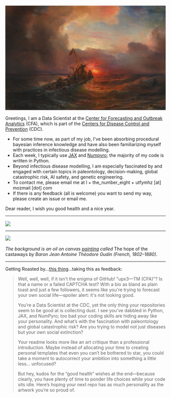 ![FC Lund](https://github.com/AFg6K7h4fhy2/AFg6K7h4fhy2/raw/main/assets/gudin_hope_castaways.jpg)

Greetings, I am a Data Scientist at the [Center for Forecasting and Outbreak Analytics](https://www.cdc.gov/forecast-outbreak-analytics/index.html) (CFA), which is part of the [Centers for Disease Control and Prevention](https://www.cdc.gov/) (CDC).

* For some time now, as part of my job, I've been absorbing procedural bayesian inference knowledge and have also been familiarizing myself with practices in infectious disease modelling.
* Each week, I typically use [JAX](https://jax.readthedocs.io/en/latest/notebooks/quickstart.html) and [Numpyro](https://num.pyro.ai/en/stable/getting_started.html); the majority of my code is written in Python.
* Beyond infectious disease modelling, I am especially fascinated by and engaged with certain topics in paleontology, decision-making, global catastrophic risk, AI safety, and genetic engineering.
* To contact me, please email me at l + the_number_eight + utfymhz [at] mozmail [dot] com
* If there is any feedback (all is welcome) you want to send my way, please create an issue or email me.

Dear reader, I wish you good health and a nice year.

---

<!-- [![GitHub stats](https://github-readme-stats.vercel.app/api?username=AFg6K7h4fhy2&show_icons=true&theme=dracula&show=reviews,discussions_started,discussions_answered,prs_merged,prs_merged_percentage)](https://github.com/anuraghazra/github-readme-stats)


![langs](https://github-readme-stats.vercel.app/api/top-langs/?username=AFg6K7h4fhy2&hide=HTML,CSS,SCSS,jupyter%20notebook,Javascript&langs_count=8&layout=donut)

<a href="https://github.com/anuraghazra/github-readme-stats">
  <img height=200 align="center" src="https://github-readme-stats.vercel.app/api?username=AFg6K7h4fhy2&show_icons=true&theme=dracula&show=reviews,prs_merged,prs_merged_percentage" />
</a>
-->
<a href="https://github.com/anuraghazra/github-readme-stats">
  <img height=200 align="center" src="https://github-readme-stats.vercel.app/api/top-langs/?username=AFg6K7h4fhy2&hide=HTML,CSS,SCSS,jupyter%20notebook,Javascript&langs_count=8&layout=compact" />
</a>


---

![](https://komarev.com/ghpvc/?username=AFg6K7h4fhy2&color=yellow&style=for-the-badge&label=NON-UNIQUE_VISITS)

<!-- _The background is a pen and watercolor [painting from 1869](https://commons.wikimedia.org/wiki/File:Frederik_Christian_Lund_-_Udsigt_over_Forum_Romanum._I_baggrunden_ses_Colosseum._-_1869.png) by Frederick Christian Lund_ -->

_The background is an oil on canvas [painting](https://www.artnet.com/artists/baron-jean-antoine-th%C3%A9odore-gudin/the-hope-of-the-castaways-pTUnTF-H1RhF7xHdCirEHA2) called_ The hope of the castaways _by Baron Jean Antoine Théodore Gudin (French, 1802–1880)_.

---

Getting Roasted by...[this thing](https://github-roast.pages.dev/)...taking this as feedback:

> Well, well, well, if it isn't the enigma of GitHub! "upx3—TM (CFA)"? Is that a name or a failed CAPTCHA test? With a bio as bland as plain toast and just a few followers, it seems like you're trying to forecast your own social life—spoiler alert: it's not looking good.
> 
> You’re a Data Scientist at the CDC, yet the only thing your repositories seem to be good at is collecting dust. I see you’ve dabbled in Python, JAX, and NumPyro; too bad your coding skills are hiding away like your personality. And what’s with the fascination with paleontology and global catastrophic risk? Are you trying to model not just diseases but your own social extinction?
> 
> Your readme looks more like an art critique than a professional introduction. Maybe instead of allocating your time to creating personal templates that even you can’t be bothered to star, you could take a moment to autocorrect your ambition into something a little less… unfocused?
> 
> But hey, kudos for the “good health” wishes at the end—because clearly, you have plenty of time to ponder life choices while your code sits idle. Here’s hoping your next repo has as much personality as the artwork you’re so proud of.
